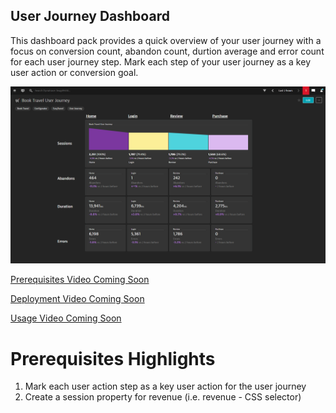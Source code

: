 ## User Journey Dashboard
This dashboard pack provides a quick overview of your user journey with a focus on conversion count, abandon count, durtion average and error count for each user journey step. Mark each step of your user journey as a key user action or conversion goal.

![User Journey](UJ.png)

[Prerequisites Video Coming Soon]()

[Deployment Video Coming Soon]()

[Usage Video Coming Soon]()

# Prerequisites Highlights

1. Mark each user action step as a key user action for the user journey
2. Create a session property for revenue (i.e. revenue - CSS selector)
